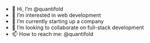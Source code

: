 - 👋 Hi, I’m @quantifold
- 👀 I’m interested in web development
- 🌱 I’m currently starting up a company
- 💞️ I’m looking to collaborate on full-stack development
- 📫 How to reach me: @quantifold

<!---
quantifold/quantifold is a ✨ special ✨ repository because its `README.md` (this file) appears on your GitHub profile.
You can click the Preview link to take a look at your changes.
--->
